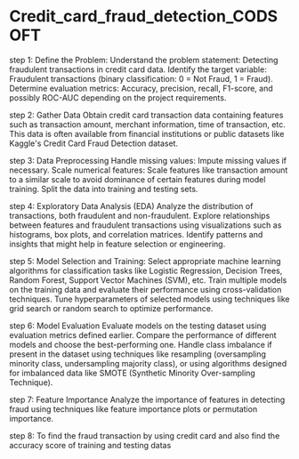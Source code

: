 # Credit_card_fraud_detection_CODSOFT
step 1: Define the Problem:
  Understand the problem statement: Detecting fraudulent transactions in credit card data.
  Identify the target variable: Fraudulent transactions (binary classification: 0 = Not Fraud, 1 = Fraud).
  Determine evaluation metrics: Accuracy, precision, recall, F1-score, and possibly ROC-AUC depending on the project requirements.

  
step 2: Gather Data
  Obtain credit card transaction data containing features such as transaction amount, merchant information, time of transaction, etc. This data is often available from financial institutions or public datasets like Kaggle's Credit Card Fraud Detection dataset.


step 3: Data Preprocessing
  Handle missing values: Impute missing values if necessary.
  Scale numerical features: Scale features like transaction amount to a similar scale to avoid dominance of certain features during model training.
  Split the data into training and testing sets.

  
step 4: Exploratory Data Analysis (EDA)
  Analyze the distribution of transactions, both fraudulent and non-fraudulent.
  Explore relationships between features and fraudulent transactions using visualizations such as histograms, box plots, and correlation matrices.
  Identify patterns and insights that might help in feature selection or engineering.

  
step 5: Model Selection and Training:
  Select appropriate machine learning algorithms for classification tasks like Logistic Regression, Decision Trees, Random Forest, Support Vector Machines (SVM), etc.
  Train multiple models on the training data and evaluate their performance using cross-validation techniques.
  Tune hyperparameters of selected models using techniques like grid search or random search to optimize performance.

  
step 6: Model Evaluation
  Evaluate models on the testing dataset using evaluation metrics defined earlier.
  Compare the performance of different models and choose the best-performing one.
  Handle class imbalance if present in the dataset using techniques like resampling (oversampling minority class, undersampling majority class), or using algorithms designed for imbalanced data like SMOTE (Synthetic Minority Over-sampling Technique).


step 7: Feature Importance
  Analyze the importance of features in detecting fraud using techniques like feature importance plots or permutation importance.

  
step 8: To find the fraud transaction by using credit card and also find the accuracy score of training and testing datas
